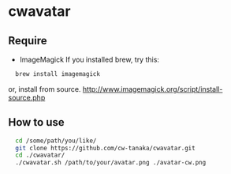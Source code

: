 cwavatar
========

## Require

- ImageMagick
  If you installed brew, try this:

```bash
  brew install imagemagick
```

  or, install from source.
  http://www.imagemagick.org/script/install-source.php
  
## How to use

```bash
  cd /some/path/you/like/
  git clone https://github.com/cw-tanaka/cwavatar.git
  cd ./cwavatar/
  ./cwavatar.sh /path/to/your/avatar.png ./avatar-cw.png
```


  


 
